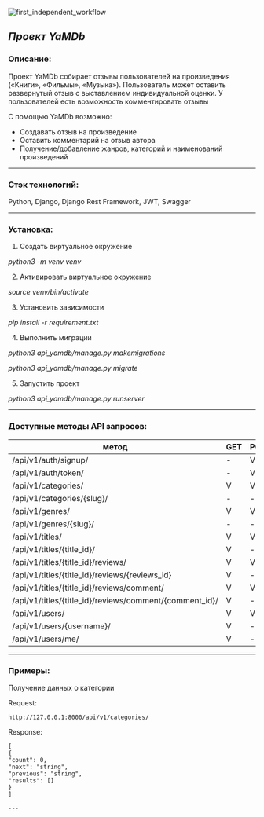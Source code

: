 ![first_independent_workflow](https://github.com/AlukardPetrovich/yamdb_final/actions/workflows/yamdb_workflow.yml/badge.svg)

***Проект YaMDb***
---
### Описание:
Проект YaMDb собирает отзывы пользователей на произведения («Книги», «Фильмы», «Музыка»).
Пользователь может оставить развернутый отзыв с выставлением индивидуальной оценки.
У пользователей есть возможность комментировать отзывы

С помощью YaMDb возможно:
* Создавать отзыв на произведение
* Оставить комментарий на  отзыв автора
* Получение/добавление жанров, категорий и наименований произведений

---

### Стэк технологий:
Python, Django, Django Rest Framework, JWT, Swagger

---
### Установка:

1. Создать виртуальное окружение

*python3 -m venv venv*

2. Активировать виртуальное окружение

*source venv/bin/activate*

3. Установить зависимости

*pip install -r requirement.txt*

4. Выполнить миграции


*python3 api_yamdb/manage.py makemigrations*

*python3 api_yamdb/manage.py migrate*

5. Запустить проект


*python3 api_yamdb/manage.py runserver*

---
### Доступные методы API запросов:
метод                                            | GET | POST | PUT | PATCH | DEL |
-------------------------------------------------|-----|------|-----|-------|-----|
/api/v1/auth/signup/ | - | V | - | - | - |
/api/v1/auth/token/ | - | V | - | - | - |
/api/v1/categories/  | V | V | - | - | - |
/api/v1/categories/{slug}/  | - | - | - | - | V |
/api/v1/genres/ | V | V | - | - | - |
/api/v1/genres/{slug}/  | - | - | - | - | V |
/api/v1/titles/ | V | V | - | - | - |
/api/v1/titles/{title_id}/ | V | - | - | V | V |
/api/v1/titles/{title_id}/reviews/ | V | V | - | - | - |
/api/v1/titles/{title_id}/reviews/{reviews_id} | V | - | - | V | V |
/api/v1/titles/{title_id}/reviews/comment/ | V | V | - | - | - |
/api/v1/titles/{title_id}/reviews/comment/{comment_id}/ | V | - | - | V | V |
/api/v1/users/ | V | V | - | - | - |
/api/v1/users/{username}/ | V | - | - | V | V |
/api/v1/users/me/ | V | - | - | V | - |

---

### Примеры:
Получение данных о категории

Request:
```
http://127.0.0.1:8000/api/v1/categories/
```
Response:
```
[
{
"count": 0,
"next": "string",
"previous": "string",
"results": []
}
]

---
